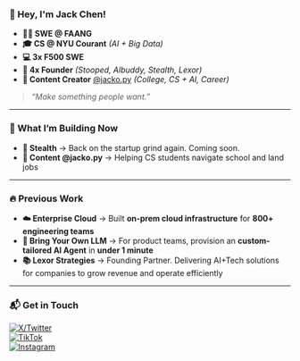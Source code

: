 ### 👋 Hey, I'm Jack Chen!  

- **🧑‍💻 SWE @ FAANG**
- **🎓 CS @ NYU Courant** _(AI + Big Data)_
- **💻 3x F500 SWE** 
- **🚀 4x Founder** _(Stooped, Albuddy, Stealth, Lexor)_  
- **🎥 Content Creator** [@jacko.py](https://www.instagram.com/jacko.py/) _(College, CS + AI, Career)_  

> _“Make something people want.”_  

---

### 🚀 What I’m Building Now  
- **👀 Stealth** → Back on the startup grind again. Coming soon.
- **🎥 Content @jacko.py** → Helping CS students navigate school and land jobs  

---

### 🔥 Previous Work  

- **☁️ Enterprise Cloud** → Built **on-prem cloud infrastructure** for **800+ engineering teams**  
- **🤖 Bring Your Own LLM** → For product teams, provision an **custom-tailored AI Agent** in **under 1 minute**
- **📚 Lexor Strategies** → Founding Partner. Delivering AI+Tech solutions for companies to grow revenue and operate efficiently  

---

### 📬 Get in Touch  

[![X/Twitter](https://img.shields.io/badge/X-%40jackziyangchen-black?style=flat&logo=twitter)](https://twitter.com/jackziyangchen)  
[![TikTok](https://img.shields.io/badge/TikTok-%40jacko.py-pink?style=flat&logo=tiktok)](https://www.tiktok.com/@jacko.py)  
[![Instagram](https://img.shields.io/badge/Instagram-%40jacko.py-purple?style=flat&logo=instagram)](https://www.instagram.com/jacko.py) 
